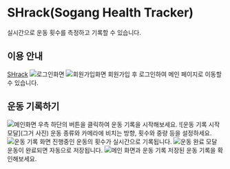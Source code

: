 # SHrack(Sogang Health Tracker)

실시간으로 운동 횟수를 측정하고 기록할 수 있습니다.

## 이용 안내

[SHrack](https://sg-capstone-shrack.github.io/SHrack-front/)
![로그인화면](로그인화면)
![회원가입화면](회원가입화면)
회원가입 후 로그인하여 메인 페이지로 이동할 수 있습니다.

## 운동 기록하기

![메인화면](메인화면)
우측 하단의 버튼을 클릭하여 운동 기록을 시작해보세요.
![운동 기록 시작 모달](그거 사진)
운동 종류와 카메라에 비치는 방향, 횟수와 중량 등을 설정하세요.
![운동 기록 화면](사진)
진행중인 운동의 횟수가 실시간으로 기록됩니다.
![운동 완료 모달](사진)
운동이 완료되면 자동으로 저장됩니다.
![메인 화면과 운동 기록](사진)
저장된 운동 기록을 확인해보세요.
